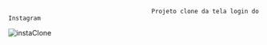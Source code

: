                                             Projeto clone da tela login do Instagram

![instaClone](https://user-images.githubusercontent.com/43646372/95620521-b4120380-0a46-11eb-97fa-a9e3231b2a65.png)
